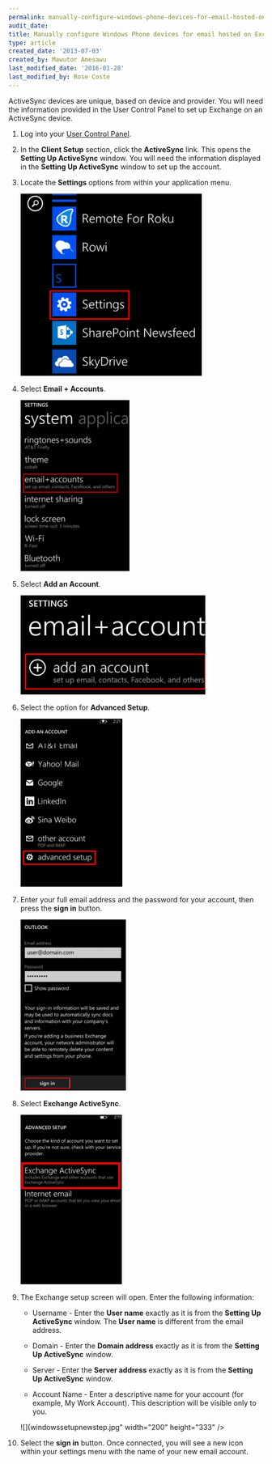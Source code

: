 ```yaml
---
permalink: manually-configure-windows-phone-devices-for-email-hosted-on-exchange-2007/
audit_date:
title: Manually configure Windows Phone devices for email hosted on Exchange 2007
type: article
created_date: '2013-07-03'
created_by: Mawutor Amesawu
last_modified_date: '2016-01-28'
last_modified_by: Rose Coste
---
```


ActiveSync devices are unique, based on device and provider. You will
need the information provided in the User Control Panel to set up
Exchange on an ActiveSync device.

1. Log into your [User Control Panel](https://admin.emailsrvr.com/usercp).

2. In the **Client Setup** section, click the **ActiveSync** link.
   This opens the **Setting Up ActiveSync** window.
   You will need the information displayed in the **Setting Up ActiveSync**
   window to set up the account.

3. Locate the **Settings** options from within your
   application menu.

   ![](0000.png)

4. Select **Email + Accounts**.

   ![](image002_2.png)

5. Select **Add an Account**.

   ![](image003_2.png)

6. Select the option for **Advanced Setup**.

   ![](image004_2.png)

7. Enter your full email address and the password for your account, then
   press the **sign in** button.

   ![](image005_2.png)

8. Select **Exchange ActiveSync**.

   ![](image006_2.png)

9. The Exchange setup screen will open. Enter the following
   information:

   - Username - Enter the **User name** exactly as it is from the
     **Setting Up ActiveSync** window. The **User name** is different
     from the email address.

   - Domain - Enter the **Domain address** exactly as it is from the
     **Setting Up ActiveSync** window.

   - Server - Enter the **Server address** exactly as it is from the
     **Setting Up ActiveSync** window.

   - Account Name - Enter a descriptive name for your account (for example, My
     Work Account). This description will be visible only to you.

   ![](windowssetupnewstep.jpg" width="200" height="333" />

10. Select the **sign in** button. Once connected, you will see a new
    icon within your settings menu with the name of your new email account.
